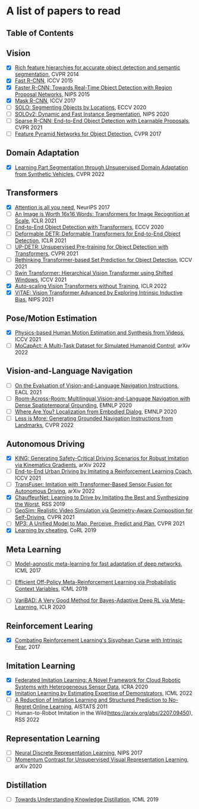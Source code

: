 # A list of papers to read

## Table of Contents

## Vision
- [x] [Rich feature hierarchies for accurate object detection and semantic segmentation](https://arxiv.org/abs/1311.2524), CVPR 2014
- [x] [Fast R-CNN](https://arxiv.org/abs/1504.08083), ICCV 2015
- [x] [Faster R-CNN: Towards Real-Time Object Detection with Region Proposal Networks](https://arxiv.org/abs/1506.01497), NIPS 2015
- [x] [Mask R-CNN](https://arxiv.org/abs/1703.06870), ICCV 2017
- [ ] [SOLO: Segmenting Objects by Locations](https://arxiv.org/abs/1912.04488), ECCV 2020
- [ ] [SOLOv2: Dynamic and Fast Instance Segmentation](https://arxiv.org/abs/2003.10152), NIPS 2020
- [ ] [Sparse R-CNN: End-to-End Object Detection with Learnable Proposals](https://arxiv.org/abs/2011.12450), CVPR 2021
- [ ] [Feature Pyramid Networks for Object Detection](https://arxiv.org/abs/1612.03144), CVPR 2017

## Domain Adaptation
- [x] [Learning Part Segmentation through Unsupervised Domain Adaptation from Synthetic Vehicles](https://arxiv.org/abs/2103.14098), CVPR 2022

## Transformers
- [x] [Attention is all you need](https://arxiv.org/abs/1706.03762), NeurIPS 2017
- [ ] [An Image is Worth 16x16 Words: Transformers for Image Recognition at Scale](https://arxiv.org/abs/2010.11929), ICLR 2021
- [ ] [End-to-End Object Detection with Transformers](https://arxiv.org/abs/2005.12872), ECCV 2020
- [ ] [Deformable DETR: Deformable Transformers for End-to-End Object Detection](https://arxiv.org/abs/2010.04159), ICLR 2021
- [ ] [UP-DETR: Unsupervised Pre-training for Object Detection with Transformers](https://arxiv.org/abs/2011.09094), CVPR 2021
- [ ] [Rethinking Transformer-based Set Prediction for Object Detection](https://arxiv.org/pdf/2011.10881.pdf), ICCV 2021
- [ ] [Swin Transformer: Hierarchical Vision Transformer using Shifted Windows](https://arxiv.org/abs/2103.14030), ICCV 2021
- [x] [Auto-scaling Vision Transformers without Training](https://arxiv.org/abs/2202.11921), ICLR 2022
- [x] [ViTAE: Vision Transformer Advanced by Exploring Intrinsic Inductive Bias](https://arxiv.org/abs/2106.03348), NIPS 2021

## Pose/Motion Estimation
- [x] [Physics-based Human Motion Estimation and Synthesis from Videos](https://arxiv.org/abs/2109.09913), ICCV 2021
- [ ] [MoCapAct: A Multi-Task Dataset for Simulated Humanoid Control](https://arxiv.org/pdf/2208.07363.pdf), arXiv 2022

## Vision-and-Language Navigation

- [ ] [On the Evaluation of Vision-and-Language Navigation Instructions](https://arxiv.org/abs/2101.10504), EACL 2021
- [ ] [Room-Across-Room: Multilingual Vision-and-Language Navigation with Dense Spatiotemporal Grounding](https://arxiv.org/abs/2010.07954), EMNLP 2020
- [ ] [Where Are You? Localization from Embodied Dialog](https://arxiv.org/abs/2011.08277), EMNLP 2020
- [ ] [Less is More: Generating Grounded Navigation Instructions from Landmarks](https://arxiv.org/abs/2111.12872), CVPR 2022

## Autonomous Driving
- [x] [KING: Generating Safety-Critical Driving Scenarios for Robust Imitation via Kinematics Gradients](https://arxiv.org/abs/2204.13683), arXiv 2022
- [ ] [End-to-End Urban Driving by Imitating a Reinforcement Learning Coach](https://openaccess.thecvf.com/content/ICCV2021/papers/Zhang_End-to-End_Urban_Driving_by_Imitating_a_Reinforcement_Learning_Coach_ICCV_2021_paper.pdf), ICCV 2021
- [ ] [TransFuser: Imitation with Transformer-Based Sensor Fusion for Autonomous Driving](https://arxiv.org/abs/2205.15997), arXiv 2022
- [x] [ChauffeurNet: Learning to Drive by Imitating the Best and Synthesizing the Worst](http://roboticsproceedings.org/rss15/p31.pdf), RSS 2019
- [ ] [GeoSim: Realistic Video Simulation via Geometry-Aware Composition for Self-Driving](https://arxiv.org/pdf/2101.06543.pdf), CVPR 2021
- [ ] [MP3: A Unified Model to Map, Perceive, Predict and Plan](https://arxiv.org/pdf/2101.06806.pdf), CVPR 2021
- [x] [Learning by cheating](http://proceedings.mlr.press/v100/chen20a/chen20a.pdf), CoRL 2019

## Meta Learning
- [ ] [Model-agnostic meta-learning for fast adaptation of deep networks](https://dl.acm.org/doi/10.5555/3305381.3305498), ICML 2017
- [ ] [Efficient Off-Policy Meta-Reinforcement Learning via Probabilistic Context Variables](https://proceedings.mlr.press/v97/rakelly19a.html), ICML 2019
- [ ] [VariBAD: A Very Good Method for Bayes-Adaptive Deep RL via Meta-Learning](https://arxiv.org/abs/1910.08348), ICLR 2020


## Reinforcement Learing
- [x] [Combating Reinforcement Learning's Sisyphean Curse with Intrinsic Fear](https://arxiv.org/abs/1611.01211), 2017

## Imitation Learning
- [x] [Federated Imitation Learning: A Novel Framework for Cloud Robotic Systems with Heterogeneous Sensor Data](https://arxiv.org/abs/1912.12204), ICRA 2020
- [x] [Imitation Learning by Estimating Expertise of Demonstrators](https://arxiv.org/abs/2202.01288), ICML 2022
- [ ] [A Reduction of Imitation Learning and Structured Prediction to No-Regret Online Learning](https://www.ri.cmu.edu/pub_files/2011/4/Ross-AISTATS11-NoRegret.pdf), AISTATS 2011
- [ ] Human-to-Robot Imitation in the Wild(https://arxiv.org/abs/2207.09450), RSS 2022 

## Representation Learning
- [ ] [Neural Discrete Representation Learning](https://arxiv.org/pdf/1711.00937.pdf), NIPS 2017
- [ ] [Momentum Contrast for Unsupervised Visual Representation Learning](https://arxiv.org/pdf/1911.05722.pdf), arXiv 2020

## Distillation
- [ ] [Towards Understanding Knowledge Distillation](https://arxiv.org/abs/2105.13093), ICML 2019
